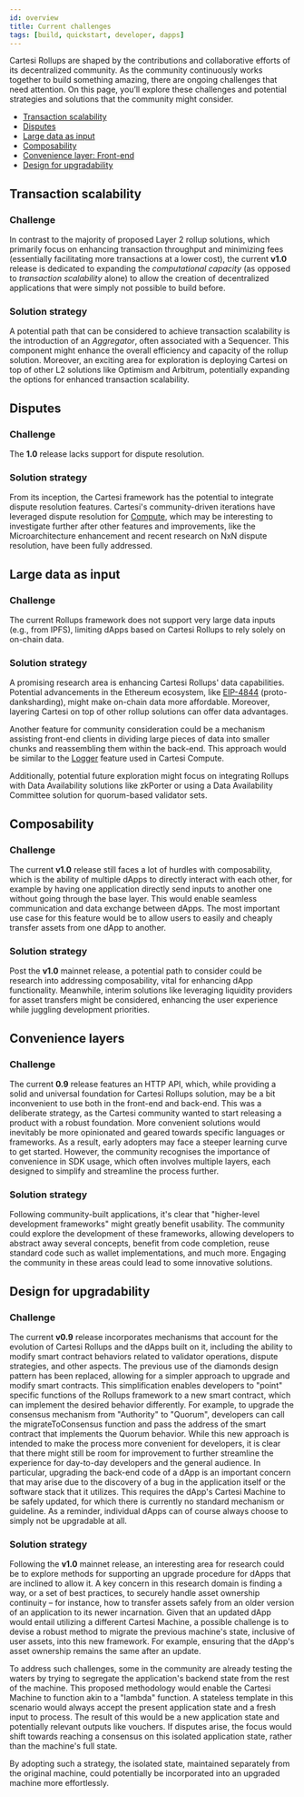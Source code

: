 ```yaml
---
id: overview
title: Current challenges
tags: [build, quickstart, developer, dapps]
---
```


Cartesi Rollups are shaped by the contributions and collaborative efforts of its decentralized community. As the community continuously works together to build something amazing, there are ongoing challenges that need attention. On this page, you’ll explore these challenges and potential strategies and solutions that the community might consider.

- [Transaction scalability](#transaction-scalability)
- [Disputes](#disputes)
- [Large data as input](#large-data-as-input)
- [Composability](#composability)
- [Convenience layer: Front-end](#convenience-layer-front-end)
- [Design for upgradability](#design-for-upgradability)

## Transaction scalability

### Challenge

In contrast to the majority of proposed Layer 2 rollup solutions, which primarily focus on enhancing transaction throughput and minimizing fees (essentially facilitating more transactions at a lower cost), the current **v1.0** release is dedicated to expanding the _computational capacity_ (as opposed to _transaction scalability_ alone) to allow the creation of decentralized applications that were simply not possible to build before.

### Solution strategy

A potential path that can be considered to achieve transaction scalability is the introduction of an _Aggregator_, often associated with a Sequencer. This component might enhance the overall efficiency and capacity of the rollup solution. Moreover, an exciting area for exploration is deploying Cartesi on top of other L2 solutions like Optimism and Arbitrum, potentially expanding the options for enhanced transaction scalability.

## Disputes

### Challenge

The **1.0** release lacks support for dispute resolution.

### Solution strategy

From its inception, the Cartesi framework has the potential to integrate dispute resolution features. Cartesi's community-driven iterations have leveraged dispute resolution for [Compute](/compute/overview), which may be interesting to investigate further after other features and improvements, like the Microarchitecture enhancement and recent research on NxN dispute resolution, have been fully addressed.

## Large data as input

### Challenge

The current Rollups framework does not support very large data inputs (e.g., from IPFS), limiting dApps based on Cartesi Rollups to rely solely on on-chain data.

### Solution strategy

A promising research area is enhancing Cartesi Rollups' data capabilities. Potential advancements in the Ethereum ecosystem, like [EIP-4844](https://www.eip4844.com/) (proto-danksharding), might make on-chain data more affordable. Moreover, layering Cartesi on top of other rollup solutions can offer data advantages.

Another feature for community consideration could be a mechanism assisting front-end clients in dividing large pieces of data into smaller chunks and reassembling them within the back-end. This approach would be similar to the [Logger](/compute/logger_drive/) feature used in Cartesi Compute.

Additionally, potential future exploration might focus on integrating Rollups with Data Availability solutions like zkPorter or using a Data Availability Committee solution for quorum-based validator sets.

## Composability

### Challenge

The current **v1.0** release still faces a lot of hurdles with composability, which is the ability of multiple dApps to directly interact with each other, for example by having one application directly send inputs to another one without going through the base layer. This would enable seamless communication and data exchange between dApps. The most important use case for this feature would be to allow users to easily and cheaply transfer assets from one dApp to another.

### Solution strategy

Post the **v1.0** mainnet release, a potential path to consider could be research into addressing composability, vital for enhancing dApp functionality. Meanwhile, interim solutions like leveraging liquidity providers for asset transfers might be considered, enhancing the user experience while juggling development priorities.

## Convenience layers

### Challenge

The current **0.9** release features an HTTP API, which, while providing a solid and universal foundation for Cartesi Rollups solution, may be a bit inconvenient to use both in the front-end and back-end. This was a deliberate strategy, as the Cartesi community wanted to start releasing a product with a robust foundation. More convenient solutions would inevitably be more opinionated and geared towards specific languages or frameworks. As a result, early adopters may face a steeper learning curve to get started. However, the community recognises the importance of convenience in SDK usage, which often involves multiple layers, each designed to simplify and streamline the process further.

### Solution strategy

Following community-built applications, it's clear that "higher-level development frameworks" might greatly benefit usability. The community could explore the development of these frameworks, allowing developers to abstract away several concepts, benefit from code completion, reuse standard code such as wallet implementations, and much more. Engaging the community in these areas could lead to some innovative solutions.

## Design for upgradability

### Challenge

The current **v0.9** release incorporates mechanisms that account for the evolution of Cartesi Rollups and the dApps built on it, including the ability to modify smart contract behaviors related to validator operations, dispute strategies, and other aspects.
The previous use of the diamonds design pattern has been replaced, allowing for a simpler approach to upgrade and modify smart contracts. This simplification enables developers to "point" specific functions of the Rollups framework to a new smart contract, which can implement the desired behavior differently. For example, to upgrade the consensus mechanism from "Authority" to "Quorum", developers can call the migrateToConsensus function and pass the address of the smart contract that implements the Quorum behavior. While this new approach is intended to make the process more convenient for developers, it is clear that there might still be room for improvement to further streamline the experience for day-to-day developers and the general audience.
In particular, upgrading the back-end code of a dApp is an important concern that may arise due to the discovery of a bug in the application itself or the software stack that it utilizes. This requires the dApp's Cartesi Machine to be safely updated, for which there is currently no standard mechanism or guideline. As a reminder, individual dApps can of course always choose to simply not be upgradable at all.

### Solution strategy

Following the **v1.0** mainnet release, an interesting area for research could be to explore methods for supporting an upgrade procedure for dApps that are inclined to allow it. A key concern in this research domain is finding a way, or a set of best practices, to securely handle asset ownership continuity – for instance, how to transfer assets safely from an older version of an application to its newer incarnation. Given that an updated dApp would entail utilizing a different Cartesi Machine, a possible challenge is to devise a robust method to migrate the previous machine's state, inclusive of user assets, into this new framework. For example, ensuring that the dApp's asset ownership remains the same after an update.

To address such challenges, some in the community are already testing the waters by trying to segregate the application's backend state from the rest of the machine. This proposed methodology would enable the Cartesi Machine to function akin to a "lambda" function. A stateless template in this scenario would always accept the present application state and a fresh input to process. The result of this would be a new application state and potentially relevant outputs like vouchers. If disputes arise, the focus would shift towards reaching a consensus on this isolated application state, rather than the machine's full state.

By adopting such a strategy, the isolated state, maintained separately from the original machine, could potentially be incorporated into an upgraded machine more effortlessly.
